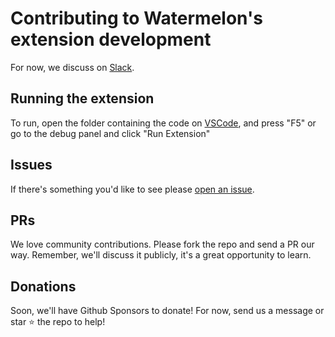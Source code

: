 # Contributing to Watermelon's extension development

For now, we discuss on [Slack](https://join.slack.com/t/watermelonusers/shared_invite/zt-18vhxghk6-7YSg30oWqQSZqdOzlkR~Rw). 

## Running the extension
To run, open the folder containing the code on [VSCode](https://code.visualstudio.com/download), and press "F5" or go to the debug panel and click "Run Extension"

## Issues

If there's something you'd like to see please [open an issue](https://github.com/watermelontools/wm-extension/issues/new).

## PRs

We love community contributions. Please fork the repo and send a PR our way. 
Remember, we'll discuss it publicly, it's a great opportunity to learn.

## Donations
Soon, we'll have Github Sponsors to donate!
For now, send us a message or star :star: the repo to help!
